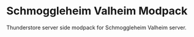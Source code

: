 # Schmoggleheim Valheim Modpack

Thunderstore server side modpack for Schmoggleheim Valheim server.
